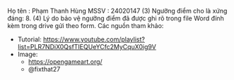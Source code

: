 Họ tên : Phạm Thanh Hùng
MSSV : 24020147
(3) Ngưỡng điểm cho là xứng đáng: 8.
(4) Lý do bảo vệ ngưỡng điểm đã được ghi rõ trong file Word đính kèm trong drive gửi theo form.
Các nguồn tham khảo:
- Tutorial: https://www.youtube.com/playlist?list=PLR7NDiX0QsfTIEQUeYCfc2MyCquX0ig9V
- Image:
  + https://opengameart.org/
  + @fixthat27
